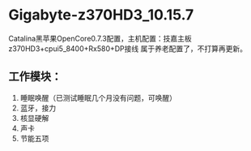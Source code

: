 # Gigabyte-z370HD3_10.15.7

Catalina黑苹果OpenCore0.7.3配置，主机配置：技嘉主板z370HD3+cpui5_8400+Rx580+DP接线
属于养老配置了，不打算再更新。

## 工作模块：
1. 睡眠唤醒（已测试睡眠几个月没有问题，可唤醒）
2. 蓝牙，接力
3. 核显硬解
4. 声卡
5. 节能五项
